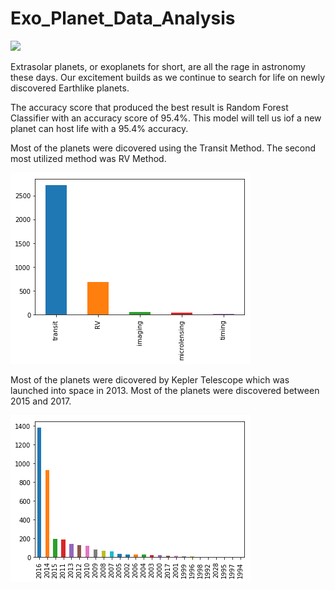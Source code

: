# Exo_Planet_Data_Analysis

![](https://img3.goodfon.com/original/4096x2304/3/f6/dvoyniki-planeta-zemlya.jpg)


Extrasolar planets, or exoplanets for short, are all the rage in astronomy these days.  Our excitement builds as we continue to search for life on newly discovered Earthlike planets.

The accuracy score that produced the best result is Random Forest Classifier with an accuracy score of 95.4%. This model will tell us iof a new planet can host life with a 95.4% accuracy.

Most of the planets were dicovered using the Transit Method.  The second most utilized method was RV Method.

![](images/output_34_0.png)

Most of the planets were dicovered by Kepler Telescope which was launched into space in 2013.  Most of the planets were discovered between 2015 and 2017.

![](images/output_36_0.png)

